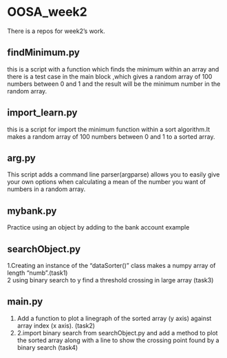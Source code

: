 # OOSA_week2
There is a repos for week2’s work.
## findMinimum.py
this is a script with a function which finds the minimum within an array and there is  a test case in the main block ,which gives a random array of 100 numbers between 0 and 1 and the result will be the minimum number in the random array.
## import_learn.py
this is a script for import the minimum function within a sort algorithm.It makes a random array of 100 numbers between 0 and 1 to a sorted array.
## arg.py
This script adds a command line parser(argparse) allows you to easily give your own options when calculating a mean of the number you want of numbers in a random array.
## mybank.py
Practice using an object by adding to the bank account example
## searchObject.py
1.Creating an instance of the “dataSorter()” class makes a numpy array of length “numb”.(task1)  
2 using binary search to y find a threshold crossing in large array (task3)
## main.py
1. Add a function to plot a linegraph of the sorted array (y axis) against array index (x axis). (task2)  
2. 2.import binary search from searchObject.py and add a method to plot the sorted array along with a line to show the crossing point found by a binary search (task4)

